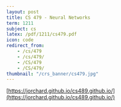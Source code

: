 ```yaml
---
layout: post
title: CS 479 - Neural Networks
term: 1211
subject: cs
latex: /pdf/1211/cs479.pdf
icon: code
redirect_from:
    - /cs/479
    - /cs/479/
    - /CS/479
    - /CS/479/
thumbnail: "/crs_banner/cs479.jpg"
---
```


[https://jorchard.github.io/cs489.github.io/](https://jorchard.github.io/cs489.github.io/)
